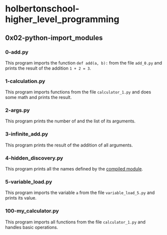 # holbertonschool-higher_level_programming
## 0x02-python-import_modules
### 0-add.py
This program imports the function `def add(a, b):` from the file `add_0.py` and prints the result of the addition `1 + 2 = 3`.
### 1-calculation.py
This program imports functions from the file `calculator_1.py` and does some math and prints the result.
### 2-args.py
This program prints the number of and the list of its arguments.
### 3-infinite_add.py
This program prints the result of the addition of all arguments.
### 4-hidden_discovery.py
This program prints all the names defined by the [compiled module](https://github.com/holbertonschool/0x02.py/raw/master/hidden_4.pyc).
### 5-variable_load.py
This program imports the variable `a` from the file `variable_load_5.py` and prints its value.
### 100-my_calculator.py
This program imports all functions from the file `calculator_1.py` and handles basic operations.
